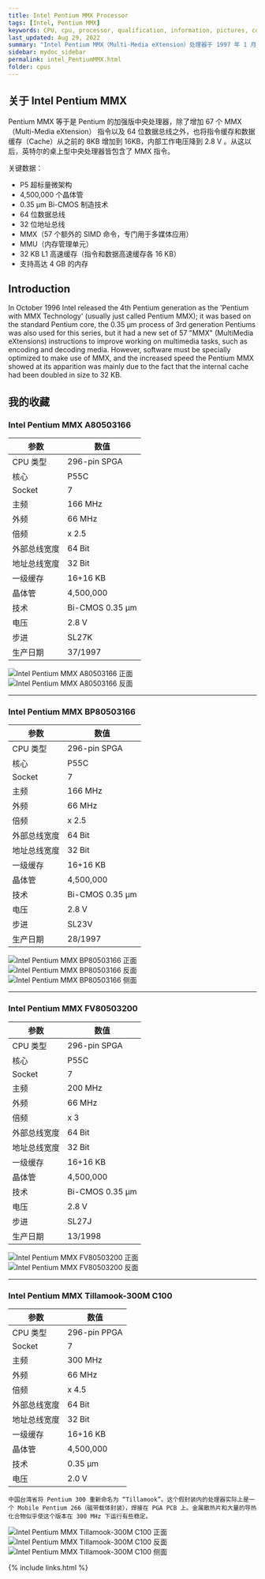 ```yaml
---
title: Intel Pentium MMX Processor
tags: [Intel, Pentium MMX]
keywords: CPU, cpu, processor, qualification, information, pictures, core, frequency, chip packaging, packaging, cpu info, x86, collection, amd, cyrix, harris, ibm, idt, iit, intel, motorola, nec, sgs, sgs-thomson, siemens, ST, signetics, mhs, ti, texas instruments, ulsi, umc, weitek, zilog, 808x, 8085, 8088, 8086, 80188, 80186, 80286, 286, 80386, 386, i386, Am386, 386sx, 386dx, 486, i486, 586, 486sx, 486dx, overdrive, 487, pentium, 586, 5x86, 386dlc, 386slc, 486dx2, mmx, ppro, pentium-pro, pro, athlon, duron, z80, dirk oppelt, dirk, oppelt, engineering, sample, samples
last_updated: Aug 29, 2022
summary: "Intel Pentium MMX（Multi-Media eXtension）处理器于 1997 年 1 月 8 日面向市场发布。桌面版的主频从 166 MHz 到 233 MHz，移动版的主频从 133 MHz 到 300 MHz。"
sidebar: mydoc_sidebar
permalink: intel_PentiumMMX.html
folder: cpus
---
```


## 关于 Intel Pentium MMX

Pentium MMX 等于是 Pentium 的加强版中央处理器，除了增加 67 个 MMX（Multi-Media eXtension） 指令以及 64 位数据总线之外，也将指令缓存和数据缓存（Cache）从之前的 8KB 增加到 16KB，内部工作电压降到 2.8 V 。从这以后，英特尔的桌上型中央处理器皆包含了 MMX 指令。

关键数据：
- P5 超标量微架构
- 4,500,000 个晶体管
- 0.35 µm Bi-CMOS 制造技术
- 64 位数据总线
- 32 位地址总线
- MMX（57 个额外的 SIMD 命令，专门用于多媒体应用）
- MMU（内存管理单元）
- 32 KB L1 高速缓存（指令和数据高速缓存各 16 KB）
- 支持高达 4 GB 的内存

## Introduction

In October 1996 Intel released the 4th Pentium generation as the 'Pentium with MMX Technology' (usually just called Pentium MMX); it was based on the standard Pentium core, the 0.35 µm process of 3rd generation Pentiums was also used for this series, but it had a new set of 57 "MMX" (MultiMedia eXtensions) instructions to improve working on multimedia tasks, such as encoding and decoding media. However, software must be specially optimized to make use of MMX, and the increased speed the Pentium MMX showed at its apparition was mainly due to the fact that the internal cache had been doubled in size to 32 KB.

## 我的收藏

### Intel Pentium MMX A80503166

| 参数 | 数值 |
| ------ | ------ |
| CPU 类型 | 296-pin SPGA |
| 核心 | P55C |
| Socket | 7 |
| 主频 | 166 MHz |
| 外频 | 66 MHz |
| 倍频 | x 2.5 |
| 外部总线宽度 | 64 Bit |
| 地址总线宽度 | 32 Bit |
| 一级缓存 | 16+16 KB |
| 晶体管 | 4,500,000 |
| 技术 | Bi-CMOS 0.35 µm |
| 电压 | 2.8 V |
| 步进 | SL27K |
| 生产日期 | 37/1997 |

![Intel Pentium MMX A80503166 正面](/images/cpus/Intel/Intel_Pentium_MMX_A80503166_1.jpg)
![Intel Pentium MMX A80503166 反面](/images/cpus/Intel/Intel_Pentium_MMX_A80503166_2.jpg)

---------

### Intel Pentium MMX BP80503166

| 参数 | 数值 |
| ------ | ------ |
| CPU 类型 | 296-pin SPGA |
| 核心 | P55C |
| Socket | 7 |
| 主频 | 166 MHz |
| 外频 | 66 MHz |
| 倍频 | x 2.5 |
| 外部总线宽度 | 64 Bit |
| 地址总线宽度 | 32 Bit |
| 一级缓存 | 16+16 KB |
| 晶体管 | 4,500,000 |
| 技术 | Bi-CMOS 0.35 µm |
| 电压 | 2.8 V |
| 步进 | SL23V |
| 生产日期 | 28/1997 |

![Intel Pentium MMX BP80503166 正面](/images/cpus/Intel/Intel_Pentium_MMX_BP80503166_1.jpg)
![Intel Pentium MMX BP80503166 反面](/images/cpus/Intel/Intel_Pentium_MMX_BP80503166_2.jpg)
![Intel Pentium MMX BP80503166 侧面](/images/cpus/Intel/Intel_Pentium_MMX_BP80503166_3.jpg)

---------

### Intel Pentium MMX FV80503200

| 参数 | 数值 |
| ------ | ------ |
| CPU 类型 | 296-pin SPGA |
| 核心 | P55C |
| Socket | 7 |
| 主频 | 200 MHz |
| 外频 | 66 MHz |
| 倍频 | x 3 |
| 外部总线宽度 | 64 Bit |
| 地址总线宽度 | 32 Bit |
| 一级缓存 | 16+16 KB |
| 晶体管 | 4,500,000 |
| 技术 | Bi-CMOS 0.35 µm |
| 电压 | 2.8 V |
| 步进 | SL27J |
| 生产日期 | 13/1998 |

![Intel Pentium MMX FV80503200 正面](/images/cpus/Intel/Intel_Pentium_MMX_FV80503200_1.jpg)
![Intel Pentium MMX FV80503200 反面](/images/cpus/Intel/Intel_Pentium_MMX_FV80503200_2.jpg)

---------

### Intel Pentium MMX Tillamook-300M C100

| 参数 | 数值 |
| ------ | ------ |
| CPU 类型 | 296-pin PPGA |
| Socket | 7 |
| 主频 | 300 MHz |
| 外频 | 66 MHz |
| 倍频 | x 4.5 |
| 外部总线宽度 | 64 Bit |
| 地址总线宽度 | 32 Bit |
| 一级缓存 | 16+16 KB |
| 晶体管 | 4,500,000 |
| 技术 | 0.35 µm |
| 电压 | 2.0 V |

```
中国台湾省将 Pentium 300 重新命名为 “Tillamook”。这个假封装内的处理器实际上是一个 Mobile Pentium 266（磁带载体封装），焊接在 PGA PCB 上。金属散热片和大量的导热化合物似乎使这个版本在 300 MHz 下运行有些稳定。
```

![Intel Pentium MMX Tillamook-300M C100 正面](/images/cpus/Intel/intel_Pentium_MMX_Tillamook-300M_C100_1.jpg)
![Intel Pentium MMX Tillamook-300M C100 反面](/images/cpus/Intel/intel_Pentium_MMX_Tillamook-300M_C100_2.jpg)
![Intel Pentium MMX Tillamook-300M C100 侧面](/images/cpus/Intel/intel_Pentium_MMX_Tillamook-300M_C100_3.jpg)

{% include links.html %}
